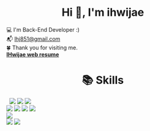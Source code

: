 

<h1 align="center">Hi 👋, I'm ihwijae</h1>


💻 I'm Back-End Developer :)<br>
📬 lhj851@gmail.com<br>
🍀 Thank you for visiting me.<br>
<a href="https://ihwijae.github.io/resume-tailwind/"><strong>IHwijae web resume</strong></a></br>


<div align=center><h1>📚 Skills</h1></div>

 
<img src="https://img.shields.io/badge/java-007396?style=for-the-badge&logo=java&logoColor=white"> <img src="https://img.shields.io/badge/spring-6DB33F?style=for-the-badge&logo=spring&logoColor=white"/> <img src="https://img.shields.io/badge/springboot-6DB33F?style=for-the-badge&logo=springboot&logoColor=white"/><br>
<img src="https://img.shields.io/badge/html5-E34F26?style=for-the-badge&logo=html5&logoColor=white">   <img src="https://img.shields.io/badge/css-1572B6?style=for-the-badge&logo=css3&logoColor=white">  <img src="https://img.shields.io/badge/javascript-F7DF1E?style=for-the-badge&logo=javascript&logoColor=black"/>  <img src="https://img.shields.io/badge/jquery-0769AD?style=for-the-badge&logo=jquery&logoColor=white"> <br>
<img src="https://img.shields.io/badge/oracle-F80000?style=for-the-badge&logo=oracle&logoColor=white"> <br>
   <img src="https://img.shields.io/badge/git-F05032?style=for-the-badge&logo=git&logoColor=white"/> <img src="https://img.shields.io/badge/aws-232F3E?style=for-the-badge&logo=amazonaws&logoColor=white"/>


